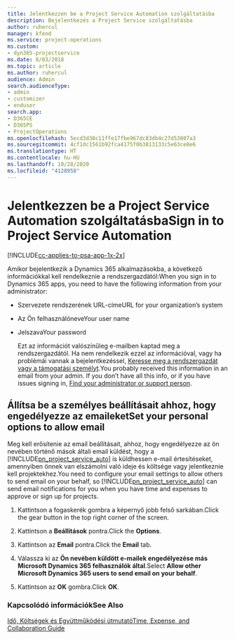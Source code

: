```yaml
---
title: Jelentkezzen be a Project Service Automation szolgáltatásba
description: Bejelentkezés a Project Service szolgáltatásba
author: ruhercul
manager: kfend
ms.service: project-operations
ms.custom:
- dyn365-projectservice
ms.date: 8/03/2018
ms.topic: article
ms.author: ruhercul
audience: Admin
search.audienceType:
- admin
- customizer
- enduser
search.app:
- D365CE
- D365PS
- ProjectOperations
ms.openlocfilehash: 5ecd3d38c11ffe17fbe967dc83db4c27d53807a3
ms.sourcegitcommit: 4cf1dc1561b92fca4175f0b3813133c5e63ce8e6
ms.translationtype: HT
ms.contentlocale: hu-HU
ms.lasthandoff: 10/28/2020
ms.locfileid: "4128958"
---
```

# <a name="sign-in-to-project-service-automation"></a><span data-ttu-id="88ca3-103">Jelentkezzen be a Project Service Automation szolgáltatásba</span><span class="sxs-lookup"><span data-stu-id="88ca3-103">Sign in to Project Service Automation</span></span>

[!INCLUDE[cc-applies-to-psa-app-1x-2x](../includes/cc-applies-to-psa-app-1x-2x.md)]

<span data-ttu-id="88ca3-104">Amikor bejelentkezik a Dynamics 365 alkalmazásokba, a következő információkkal kell rendelkeznie a rendszergazdától:</span><span class="sxs-lookup"><span data-stu-id="88ca3-104">When you sign in to Dynamics 365 apps, you need to have the following information from your administrator:</span></span>  
  
- <span data-ttu-id="88ca3-105">Szervezete rendszerének URL-címe</span><span class="sxs-lookup"><span data-stu-id="88ca3-105">URL for your organization’s system</span></span>  
  
- <span data-ttu-id="88ca3-106">Az Ön felhasználóneve</span><span class="sxs-lookup"><span data-stu-id="88ca3-106">Your user name</span></span>  
  
- <span data-ttu-id="88ca3-107">Jelszava</span><span class="sxs-lookup"><span data-stu-id="88ca3-107">Your password</span></span>  
  
  <span data-ttu-id="88ca3-108">Ezt az információt valószínűleg e-mailben kaptad meg a rendszergazdától. Ha nem rendelkezik ezzel az információval, vagy ha problémái vannak a bejelentkezéssel, [Keresse meg a rendszergazdát vagy a támogatási személyt](https://docs.microsoft.com/dynamics365/customerengagement/on-premises/basics/find-administrator-support).</span><span class="sxs-lookup"><span data-stu-id="88ca3-108">You probably received this information in an email from your admin. If you don’t have all this info, or if you have issues signing in, [Find your administrator or support person](https://docs.microsoft.com/dynamics365/customerengagement/on-premises/basics/find-administrator-support).</span></span>  
  
## <a name="set-your-personal-options-to-allow-email"></a><span data-ttu-id="88ca3-109">Állítsa be a személyes beállításait ahhoz, hogy engedélyezze az emaileket</span><span class="sxs-lookup"><span data-stu-id="88ca3-109">Set your personal options to allow email</span></span>  
 <span data-ttu-id="88ca3-110">Meg kell erősítenie az email beállításait, ahhoz, hogy engedélyezze az ön nevében történő mások általi email küldést, hogy a [!INCLUDE[pn_project_service_auto](../includes/pn-project-service-auto.md)] is küldhessen e-mail értesítéseket, amennyiben önnek van elszámolni való ideje és költsége vagy jelentkeznie kell projektekhez.</span><span class="sxs-lookup"><span data-stu-id="88ca3-110">You need to configure your email settings to allow others to send email on your behalf, so [!INCLUDE[pn_project_service_auto](../includes/pn-project-service-auto.md)] can send email notifications for you when you have time and expenses to approve or sign up for projects.</span></span>  
  
1.  <span data-ttu-id="88ca3-111">Kattintson a fogaskerék gombra a képernyő jobb felső sarkában.</span><span class="sxs-lookup"><span data-stu-id="88ca3-111">Click the gear button in the top right corner of the screen.</span></span>  
  
2.  <span data-ttu-id="88ca3-112">Kattintson a **Beállítások** pontra.</span><span class="sxs-lookup"><span data-stu-id="88ca3-112">Click the **Options**.</span></span>  
  
3.  <span data-ttu-id="88ca3-113">Kattintson az **Email** pontra.</span><span class="sxs-lookup"><span data-stu-id="88ca3-113">Click the **Email** tab.</span></span>  
  
4.  <span data-ttu-id="88ca3-114">Válassza ki az **Ön nevében küldött e-mailek engedélyezése más Microsoft Dynamics 365 felhasználók által**.</span><span class="sxs-lookup"><span data-stu-id="88ca3-114">Select **Allow other Microsoft Dynamics 365 users to send email on your behalf**.</span></span>  
  
5.  <span data-ttu-id="88ca3-115">Kattintson az **OK** gombra.</span><span class="sxs-lookup"><span data-stu-id="88ca3-115">Click **OK**.</span></span>  
  
### <a name="see-also"></a><span data-ttu-id="88ca3-116">Kapcsolódó információk</span><span class="sxs-lookup"><span data-stu-id="88ca3-116">See Also</span></span>  
 [<span data-ttu-id="88ca3-117">Idő, Költségek és Együttműködési útmutató</span><span class="sxs-lookup"><span data-stu-id="88ca3-117">Time, Expense, and Collaboration Guide</span></span>](../psa/time-expense-collaboration-guide.md)
